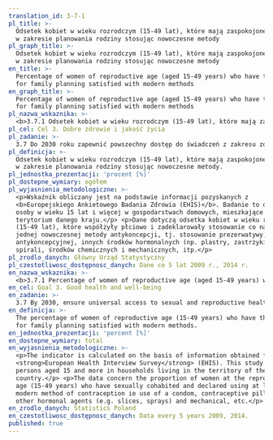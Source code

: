 ```yaml
---
translation_id: 3-7-1
pl_title: >-
  Odsetek kobiet w wieku rozrodczym (15-49 lat), które mają zaspokojone potrzeby
  w zakresie planowania rodziny stosując nowoczesne metody
pl_graph_title: >-
  Odsetek kobiet w wieku rozrodczym (15-49 lat), które mają zaspokojone potrzeby
  w zakresie planowania rodziny stosując nowoczesne metody
en_title: >-
  Percentage of women of reproductive age (aged 15-49 years) who have their need
  for family planning satisfied with modern methods
en_graph_title: >-
  Percentage of women of reproductive age (aged 15-49 years) who have their need
  for family planning satisfied with modern methods
pl_nazwa_wskaznika: >-
  <b>3.7.1 Odsetek kobiet w wieku rozrodczym (15-49 lat), które mają zaspokojone potrzeby w zakresie planowania rodziny stosując nowoczesne metody</b>
pl_cel: Cel 3. Dobre zdrowie i jakość życia
pl_zadanie: >-
  3.7 Do 2030 roku zapewnić powszechny dostęp do świadczeń z zakresu zdrowia seksualnego reprodukcyjnego, w tym planowania rodziny, informacji i edukacji oraz włączyć zdrowie reprodukcyjne do krajowych strategii i programów
pl_definicja: >-
  Odsetek kobiet w wieku rozrodczym (15-49 lat), które mają zaspokojone potrzeby
  w zakresie planowania rodziny stosując nowoczesne metody.
pl_jednostka_prezentacji: 'procent [%]'
pl_dostepne_wymiary: ogółem
pl_wyjasnienia_metodologiczne: >-
  <p>Wskaźnik obliczany jest na podstawie informacji pozyskanych z
  <b>Europejskiego Ankietowego Badania Zdrowia (EHIS)</b>. Badanie to obejmuje
  osoby w wieku 15 lat i więcej w gospodarstwach domowych, mieszkające na
  terytorium danego kraju.</p> <p>Dane dotyczą odsetka kobiet w wieku rozrodczym
  (15-49 lat), które współżyły płciowo i zadeklarowały stosowanie co najmniej
  jednej nowoczesnej metody antykoncepcji, tj. stosowanie prezerwatywy, pigułki
  antykoncepcyjnej, innych środków hormonalnych (np. plastry, zastrzyki),
  spirali, środków chemicznych i mechanicznych, itp.</p>
pl_zrodlo_danych: Główny Urząd Statystyczny
pl_czestotliwosc_dostępnosc_danych: Dane co 5 lat 2009 r., 2014 r.
en_nazwa_wskaznika: >-
  <b>3.7.1 Percentage of women of reproductive age (aged 15-49 years) who have their need for family planning satisfied with modern methods</b>
en_cel: Goal 3. Good health and well-being
en_zadanie: >-
  3.7 By 2030, ensure universal access to sexual and reproductive health-care services, including for family planning, information and education, and the integration of reproductive health into national strategies and programmes
en_definicja: >-
  The percentage of women of reproductive age (15-49 years) who have their need
  for family planning satisfied with modern methods.
en_jednostka_prezentacji: 'percent [%]'
en_dostepne_wymiary: total
en_wyjasnienia_metodologiczne: >-
  <p>The indicator is calculated on the basis of information obtained from the
  <strong>European Health Interview Survey</strong> (EHIS). This study covers
  persons aged 15 and more in households living in the territory of the
  country.</p> <p>The data concern the proportion of women at the reproductive
  age (15-49 years) who have sexually cohabited and declared using at least one
  modern method of contraception ie use of a condom, contraceptive pill,
  other hormonal agents (e.g. slices, sprays) and mechanical, etc.</p>
en_zrodlo_danych: Statistics Poland
en_czestotliwosc_dostępnosc_danych: Data every 5 years 2009, 2014.
published: true
---
```

